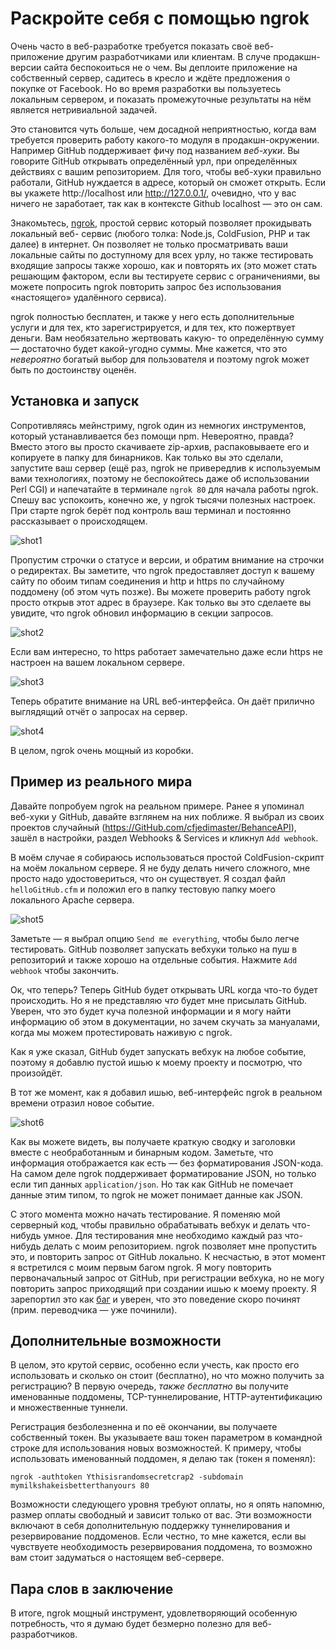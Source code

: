 # Раскройте себя с помощью ngrok

Очень часто в веб-разработке требуется показать своё веб-приложение другим
разработчиками или клиентам. В случе продакшн-версии сайта беспокоиться не о
чем. Вы деплоите приложение на собственный сервер, садитесь в кресло и ждёте
предложения о покупке от Facebook. Но во время разработки вы пользуетесь локальным
сервером, и показать промежуточные результаты на нём является нетривиальной
задачей.

Это становится чуть больше, чем досадной неприятностью, когда вам требуется проверить
работу какого-то модуля в продакшн-окружении. Например GitHub поддерживает фичу под
названием _веб-хуки_. Вы говорите GitHub открывать определённый урл, при определённых
действиях с вашим репозиторием. Для того, чтобы веб-хуки правильно работали, GitHub
нуждается в адресе, который он сможет открыть. Если вы укажете http://localhost или
http://127.0.0.1/, очевидно, что у вас ничего не заработает, так как в контексте
Github localhost — это он сам.

Знакомьтесь, [ngrok][2], простой сервис который позволяет прокидывать локальный веб-
сервис (любого толка: Node.js, ColdFusion, PHP и так далее) в интернет. Он
позволяет не только просматривать ваши локальные сайты по доступному для всех урлу,
но также тестировать входящие запросы также хорошо, как и повторять их (это может
стать решающим фактором, если вы тестируете сервис с ограничениями, вы можете
попросить ngrok повторить запрос без использования «настоящего» удалённого сервиса).

ngrok полностью бесплатен, и также у него есть дополнительные услуги и для тех, кто
зарегистрируется, и для тех, кто пожертвует деньги. Вам необязательно жертвовать какую-
то определённую сумму — достаточно будет какой-угодно суммы. Мне кажется, что это
*невероятно* богатый выбор для пользователя и поэтому ngrok может быть по достоинству
оценён.


## Установка и запуск

Сопротивляясь мейнстриму, ngrok один из немногих инструментов, который устанавливается без помощи npm. Невероятно, правда? Вместо этого вы просто скачиваете zip-архив, распаковываете его и копируете в папку для бинарников. Как только вы это сделали, запустите ваш сервер (ещё раз, ngrok не привередлив к используемым вами технологиях, поэтому не беспокойтесь даже об использовании Perl CGI) и напечатайте в терминале `ngrok 80` для начала работы ngrok. Спешу вас успокоить, конечно же, у ngrok тысячи полезных настроек. При старте ngrok берёт под контроль ваш терминал и постоянно рассказывает о происходящем.

![shot1][3]

Пропустим строчки о статусе и версии, и обратим внимание на строчки о редиректах. Вы
заметите, что ngrok предоставляет доступ к вашему сайту по обоим типам соединения и
http и https по случайному поддомену (об этом чуть позже). Вы можете проверить работу
ngrok просто открыв этот адрес в браузере. Как только вы это сделаете вы увидите, что
ngrok обновил информацию в секции запросов.

![shot2][4]

Если вам интересно, то https работает замечательно даже если https не настроен на
вашем локальном сервере.

![shot3][5]

Теперь обратите внимание на URL веб-интерфейса. Он даёт прилично выглядящий отчёт о
запросах на сервер.

![shot4][6]

В целом, ngrok очень мощный из коробки.


## Пример из реального мира

Давайте попробуем ngrok на реальном примере. Ранее я упоминал веб-хуки у GitHub,
давайте взглянем на них поближе. Я выбрал из своих проектов случайный
(<https://GitHub.com/cfjedimaster/BehanceAPI>), зашёл в настройки, раздел Webhooks &
Services и кликнул `Add webhook`.

В моём случае я собираюсь использоваться простой ColdFusion-скрипт на моём локальном сервере. Я не буду делать ничего сложного, мне просто надо удостовериться, что он существует. Я создал файл `helloGitHub.cfm` и положил его в папку тестовую папку моего локального Apache сервера.

![shot5][7]

Заметьте — я выбрал опцию `Send me everything`, чтобы было легче тестировать. GitHub позволяет запускать вебхуки только на пуш в репозиторий и также хорошо на отдельные события. Нажмите `Add webhook` чтобы закончить.

Ок, что теперь? Теперь GitHub будет открывать URL когда что-то будет происходить. Но я
не представляю _что_ будет мне присылать GitHub. Уверен, что это будет куча полезной
информации и я могу найти информацию об этом в документации, но зачем скучать за
мануалами, когда мы можем протестировать наживую с ngrok.

Как я уже сказал, GitHub будет запускать вебхук на любое событие, поэтому я добавлю
пустой ишью к моему проекту и посмотрю, что произойдёт.

В тот же момент, как я добавил ишью, веб-интерфейс ngrok в реальном времени отразил
новое событие.

![shot6][8]

Как вы можете видеть, вы получаете краткую сводку и заголовки вместе с
необработанным и бинарным кодом. Заметьте, что информация отображается как есть — без
форматирования JSON-кода. На самом деле ngrok поддерживает форматирование JSON, но
только если тип данных `application/json`. Но так как GitHub не помечает данные этим
типом, то ngrok не может понимает данные как JSON.

С этого момента можно начать тестирование. Я поменяю мой серверный код, чтобы правильно
обрабатывать вебхук и делать что-нибудь умное. Для тестирования мне необходимо каждый
раз что-нибудь делать с моим репозиторием. ngrok позволяет мне пропустить это, и
повторить запрос от GitHub локально. К несчастью, в этот момент я встретился с моим
первым багом ngrok. Я могу повторить первоначальный запрос от GitHub, при регистрации
вебхука, но не могу повторить запрос приходящий при создании ишью к моему проекту. Я
зарепортил это как [баг][9] и уверен, что это поведение скоро починят (прим.
переводчика — уже починили).

## Дополнительные возможности

В целом, это крутой сервис, особенно если учесть, как просто его использовать и сколько
он стоит (бесплатно), но что можно получить за регистрацию? В первую очередь, _также
бесплатно_ вы получите именованные поддомены, TCP-туннелирование, HTTP-аутентификацию
и множественные туннели.

Регистрация безболезненна и по её окончании, вы получаете собственный токен. Вы
указываете ваш токен параметром в командной строке для использования новых
возможностей. К примеру, чтобы использовать именованный поддомен, я делаю так (токен я
поменял):

    ngrok -authtoken Ythisisrandomsecretcrap2 -subdomain mymilkshakeisbetterthanyours 80

Возможности следующего уровня требуют оплаты, но я опять напомню, размер оплаты
свободный и зависит только от вас. Эти возможности включают в себя дополнительную
поддержку туннелирования и резервирование поддоменов. Если честно, то мне кажется,
если вы чувствуете необходимость резервирования поддомена, то возможно вам стоит
задуматься о настоящем веб-сервере.


## Пара слов в заключение

В итоге, ngrok мощный инструмент, удовлетворяющий особенную потребность, что я думаю
будет безмерно полезно для веб-разработчиков.

 [1]: http://flippinawesome.org/authors/raymond-camden
 [2]: http://ngrok.com
 [3]: img/shot1.png
 [4]: img/shot2.png
 [5]: img/shot3.png
 [6]: img/shot4.png
 [7]: img/shot5.png
 [8]: img/shot6.png
 [9]: https://GitHub.com/inconshreveable/ngrok/issues/118
